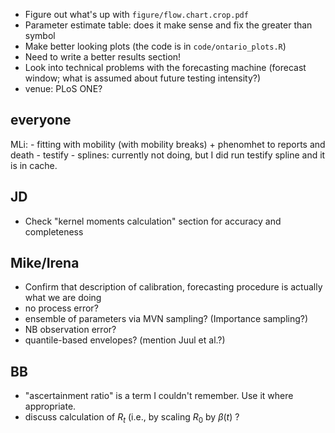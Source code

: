 
- Figure out what's up with `figure/flow.chart.crop.pdf`
- Parameter estimate table: does it make sense and fix the greater than symbol
- Make better looking plots (the code is in `code/ontario_plots.R`)
- Need to write a better results section!
- Look into technical problems with the forecasting machine (forecast window; what is assumed about future testing intensity?)
- venue: PLoS ONE?

## everyone


MLi:
	- fitting with mobility (with mobility breaks) + phenomhet to reports and death
	- testify
	- splines: currently not doing, but I did run testify spline and it is in cache.


## JD

- Check "kernel moments calculation" section for accuracy and completeness

## Mike/Irena

- Confirm that description of calibration, forecasting procedure is actually what we are doing
- no process error? 
- ensemble of parameters via MVN sampling? (Importance sampling?)
- NB observation error?
- quantile-based envelopes? (mention Juul et al.?)

## BB

- "ascertainment ratio" is a term I couldn't remember. Use it where appropriate.
- discuss calculation of $R_t$ (i.e., by scaling $R_0$ by $\beta(t)$ ?
